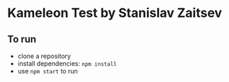 # Kameleon Test by Stanislav Zaitsev

## To run

- clone a repository
- install dependencies: `npm install`
- use `npm start` to run
